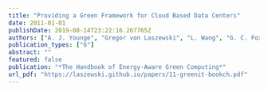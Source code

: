 ```yaml
---
title: "Providing a Green Framework for Cloud Based Data Centers"
date: 2011-01-01
publishDate: 2019-08-14T23:22:16.267765Z
authors: ["A. J. Younge", "Gregor von Laszewski", "L. Wang", "G. C. Fox"]
publication_types: ["6"]
abstract: ""
featured: false
publication: "*The Handbook of Energy-Aware Green Computing*"
url_pdf: "https://laszewski.github.io/papers/11-greenit-bookch.pdf"
---
```


